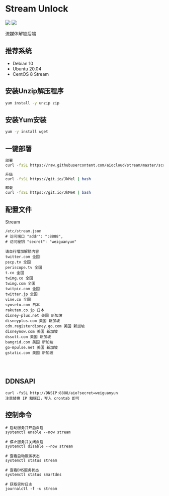# Stream Unlock
[![](https://img.shields.io/badge/Telegram-Group-blue)](https://t.me/aioCloud)
[![](https://img.shields.io/badge/Telegram-Channel-green)](https://t.me/aioCloud_channel) 

流媒体解锁后端

## 推荐系统
- Debian 10
- Ubuntu 20.04
- CentOS 8 Stream

## 安装Unzip解压程序
```bash
yum install -y unzip zip
```

## 安装Yum安装
```bash
yum -y install wget
```

## 一键部署
```bash
部署
curl -fsSL https://raw.githubusercontent.com/aiocloud/stream/master/scripts/kickstart.sh | bash

升级
curl -fsSL https://git.io/JkMel | bash

卸载
curl -fsSL https://git.io/JkMeR | bash
```

## 配置文件
Stream
```
/etc/stream.json
# 访问端口 "addr": ":8888",
# 访问秘钥 "secret": "weiguanyun"

请自行增加解锁内容
twitter.com 全国
pscp.tv 全国
periscope.tv 全国
t.co 全国
twimg.co 全国
twimg.com 全国
twitpic.com 全国
twitter.jp 全国
vine.co 全国
syosetu.com 日本
rakuten.co.jp 日本
disney-plus.net 美国 新加坡
disneyplus.com 美国 新加坡
cdn.registerdisney.go.com 美国 新加坡
disneynow.com 美国 新加坡
dssott.com 美国 新加坡
bamgrid.com 美国 新加坡
go-mpulse.net 美国 新加坡
gstatic.com 美国 新加坡
 



```

## DDNSAPI
```
curl -fsSL http://DNSIP:8888/aio?secret=weiguanyun
注意替换 IP 和端口，写入 crontab 即可
```

## 控制命令
```
# 启动服务并开启自启
systemctl enable --now stream

# 停止服务并关闭自启
systemctl disable --now stream

# 查看启动服务状态
systemctl status stream

# 查看DNS服务状态
systemctl status smartdns

# 获取实时日志
journalctl -f -u stream
```
